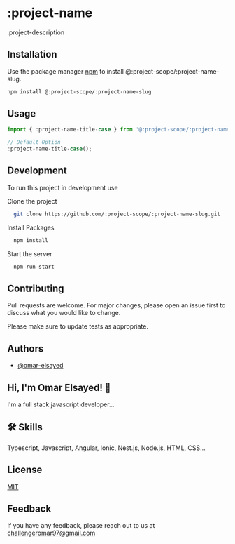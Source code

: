 # :project-name

:project-description

## Installation

Use the package manager [npm](https://www.npmjs.com/) to install @:project-scope/:project-name-slug.

```bash
npm install @:project-scope/:project-name-slug
```

## Usage

```typescript
import { :project-name-title-case } from '@:project-scope/:project-name-slug';

// Default Option
:project-name-title-case();
```

## Development

To run this project in development use

Clone the project

```bash
  git clone https://github.com/:project-scope/:project-name-slug.git
```

Install Packages

```bash
  npm install
```

Start the server

```bash
  npm run start
```

## Contributing

Pull requests are welcome. For major changes, please open an issue first to discuss what you would like to change.

Please make sure to update tests as appropriate.

## Authors

- [@omar-elsayed](https://github.com/omar-elsayed97)

## Hi, I'm Omar Elsayed! 👋

I'm a full stack javascript developer...

## 🛠 Skills

Typescript, Javascript, Angular, Ionic, Nest.js, Node.js, HTML, CSS...

## License

[MIT](https://choosealicense.com/licenses/mit/)

## Feedback

If you have any feedback, please reach out to us at challengeromar97@gmail.com
